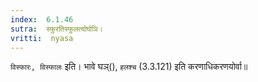 ```yaml
---
index:  6.1.46
sutra:  स्फुरतिस्फुलत्योर्घञि।
vritti:  nyasa
---
```


`विस्फारः, विस्फालः` इति। भावे घञ्(), `हलश्च` (3.3.121) इति करणाधिकरणयोर्वा॥
